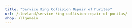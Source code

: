 ```yaml
---
title: "Service King Collision Repair of Puritas"
url: /clevland/service-king-collision-repair-of-puritas/
shop: Allgemein
---
```

